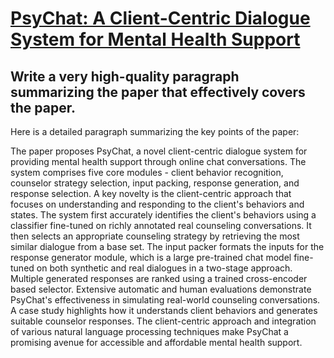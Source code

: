 # [PsyChat: A Client-Centric Dialogue System for Mental Health Support](https://arxiv.org/abs/2312.04262)

## Write a very high-quality paragraph summarizing the paper that effectively covers the paper.

 Here is a detailed paragraph summarizing the key points of the paper:

The paper proposes PsyChat, a novel client-centric dialogue system for providing mental health support through online chat conversations. The system comprises five core modules - client behavior recognition, counselor strategy selection, input packing, response generation, and response selection. A key novelty is the client-centric approach that focuses on understanding and responding to the client's behaviors and states. The system first accurately identifies the client's behaviors using a classifier fine-tuned on richly annotated real counseling conversations. It then selects an appropriate counseling strategy by retrieving the most similar dialogue from a base set. The input packer formats the inputs for the response generator module, which is a large pre-trained chat model fine-tuned on both synthetic and real dialogues in a two-stage approach. Multiple generated responses are ranked using a trained cross-encoder based selector. Extensive automatic and human evaluations demonstrate PsyChat's effectiveness in simulating real-world counseling conversations. A case study highlights how it understands client behaviors and generates suitable counselor responses. The client-centric approach and integration of various natural language processing techniques make PsyChat a promising avenue for accessible and affordable mental health support.
